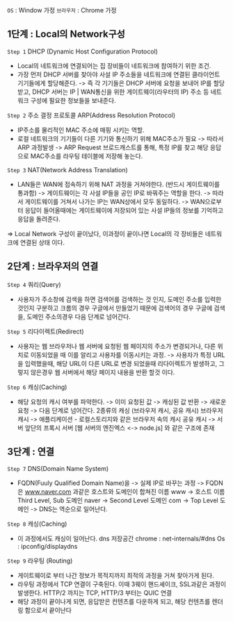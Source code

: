 `OS` : Window 가정
`브라우저` : Chrome 가정

## 1단계 : Local의 Network구성

`Step 1` DHCP (Dynamic Host Configuration Protocol)

- Local의 네트워크에 연결되어는 집 장비들이 네트워크에 참여하기 위한 조건.
- 가장 먼저 DHCP 서버를 찾아야 사설 IP 주소들을 네트워크에 연결된 클라이언트 기기들에게 할당해준다.
-> 즉 각 기기들은 DHCP 서버에 요청을 보내어 IP를 할당받고, DHCP 서버는 IP | WAN통신을 위한 게이트웨이(라우터의 IP) 주소 등 네트워크 구성에 필요한 정보들을 보내준다.

`Step 2` 주소 결정 프로토콜 ARP(Address Resolution Protocol)

- IP주소를 물리적인 MAC 주소에 매핑 시키는 역할.
- 로컬 네트워크의 기기들이 다른 기기와 통신하기 위해 MAC주소가 필요 -> 따라서 ARP 과정발생
-> ARP Request 브로드캐스트를 통해, 특정 IP를 찾고 해당 응답으로 MAC주소를 라우팅 테이블에 저장해 놓는다.

`Step 3` NAT(Network Address Translation)

- LAN들은 WAN에 접속하기 위해 NAT 과정을 거쳐야한다. (반드시 게이트웨이를 통과함)
-> 게이트웨이는 각 사설 IP들을 공인 IP로 바꿔주는 역할을 한다. -> 따라서 게이트웨이를 거쳐서 나가는 IP는 WAN상에서 모두 동일하다.
-> WAN으로부터 응답이 들어올때에는 게이트웨이에 저장되어 있는 사설 IP들의 정보를 기억하고 응답을 돌려준다.

=> Local Network 구성이 끝이났다, 이과정이 끝이나면 Local의 각 장비들은 네트워크에 연결된 상태 이다.

## 2단계 : 브라우저의 연결

`Step 4` 쿼리(Query)

- 사용자가 주소창에 검색을 하면 검색어를 검색하는 것 인지, 도메인 주소를 입력한것인지 구분하고
크롬의 경우 구글에서 만들었기 때문에 검색어의 경우 구글에 검색을, 도메인 주소의경우 다음 단계로 넘어간다.

`Step 5` 리다이렉트(Redirect)

- 사용자는 웹 브라우저나 웹 서버에 요청된 웹 페이지의 주소가 변경되거나, 다른 위치로 이동되었을 때 이를 알리고 사용자를 이동시키는 과정.
-> 사용자가 특정 URL을 입력했을때, 해당 URL이 다른 URL로 변경 되었을때 리다이렉트가 발생하고, 그렇지 않은경우 웹 서버에서 해당 페이지 내용을 반환 할것 이다.

`Step 6` 캐싱(Caching)

- 해당 요청의 캐시 여부를 파악한다.
-> 이미 요청된 값 -> 캐싱된 값 반환
-> 새로운 요청 -> 다음 단계로 넘어간다.
2종류의 캐싱 (브라우저 캐시, 공유 캐시)
브라우저 캐시 -> 애플리케이션 - 로컬스토리지와 같은 브라우저 속의 캐시
공유 캐시 -> 서버 앞단의 프록시 서버 [웹 서버의 엔진엑스 <-> node.js] 와 같은 구조에 존재

## 3단계 : 연결

`Step 7` DNS(Domain Name System)

- FQDN(Fuuly Qualified Domain Name)을 -> 실제 IP로 바꾸는 과정
-> FQDN은 www.naver.com 과같은 호스트와 도메인이 합쳐진 이름
www -> 호스트 이름 Third Level, Sub 도메인
naver -> Second Level 도메인
com -> Top Level 도메인
-> DNS는 역순으로 일어난다.

`Step 8` 캐싱(Caching)

- 이 과정에서도 캐싱이 일어난다.
dns 저장공간
chrome : net-internals/#dns
Os : ipconfig/displaydns

`Step 9` 라우팅 (Routing)

- 게이트웨이로 부터 나간 정보가 목적지까지 최적의 과정을 거쳐 찾아가게 된다.
- 라우팅 과정에서 TCP 연결이 구축된다. 이때 3웨이 핸드셰이크, SSL과같은 과정이 발생한다.
HTTP/2 까지는 TCP, HTTP/3 부터는 QUIC 연결
- 해당 과정이 끝이나게 되면, 응답받은 컨텐츠를 다운하게 되고, 해당 컨텐츠를 렌더링 함으로서 끝이난다